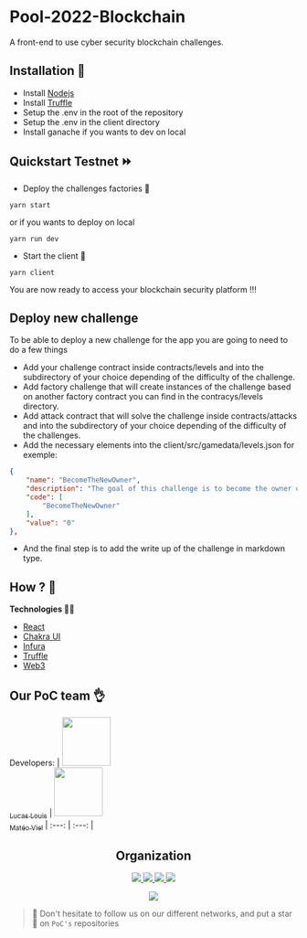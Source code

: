 # Pool-2022-Blockchain

A front-end to use cyber security blockchain challenges.

## Installation :wrench:

- Install [Nodejs](https://nodejs.org/en/download/)
- Install [Truffle](https://trufflesuite.com/docs/truffle/getting-started/installation)
- Setup the .env in the root of the repository
- Setup the .env in the client directory
- Install ganache if you wants to dev on local

## Quickstart Testnet ⏩

- Deploy the challenges factories :rocket:
```
yarn start
```

or if you wants to deploy on local

```
yarn run dev
```

- Start the client :rocket:
```
yarn client
```

You are now ready to access your blockchain security platform !!!

## Deploy new challenge

To be able to deploy a new challenge for the app you are going to need to do a few things

- Add your challenge contract inside contracts/levels and into the subdirectory of your choice depending of the difficulty of the challenge.
- Add factory challenge that will create instances of the challenge based on another factory contract you can find in the contracys/levels directory.
- Add attack contract that will solve the challenge inside contracts/attacks and into the subdirectory of your choice depending of the difficulty of the challenges.
- Add the necessary elements into the client/src/gamedata/levels.json for exemple:
``` json
{
    "name": "BecomeTheNewOwner",
    "description": "The goal of this challenge is to become the owner of the contract.",
    "code": [
        "BecomeTheNewOwner"
    ],
    "value": "0"
},
```
- And the final step is to add the write up of the challenge in markdown type.

## How ? :thinking:

**Technologies 🧑‍💻**
+ [React](https://reactjs.org/docs/getting-started.html)
+ [Chakra UI](https://chakra-ui.com)
+ [Infura](https://infura.io/)
+ [Truffle](https://trufflesuite.com/)
+ [Web3](https://web3js.readthedocs.io)

## Our PoC team :ok_hand:

Developers:
| [<img src="https://github.com/lucas-louis.png?size=85" width=85><br><sub>Lucas Louis</sub>](https://github.com/lucas-louis) | [<img src="https://github.com/lolboysg.png?size=85" width=85><br><sub>Matéo Viel</sub>](https://github.com/lolboysg)
| :---: | :---: |

<h2 align=center>
Organization
</h2>

<p align='center'>
    <a href="https://www.linkedin.com/company/pocinnovation/mycompany/">
        <img src="https://img.shields.io/badge/LinkedIn-0077B5?style=for-the-badge&logo=linkedin&logoColor=white">
    </a>
    <a href="https://www.instagram.com/pocinnovation/">
        <img src="https://img.shields.io/badge/Instagram-E4405F?style=for-the-badge&logo=instagram&logoColor=white">
    </a>
    <a href="https://twitter.com/PoCInnovation">
        <img src="https://img.shields.io/badge/Twitter-1DA1F2?style=for-the-badge&logo=twitter&logoColor=white">
    </a>
    <a href="https://discord.com/invite/Yqq2ADGDS7">
        <img src="https://img.shields.io/badge/Discord-7289DA?style=for-the-badge&logo=discord&logoColor=white">
    </a>
</p>
<p align=center>
    <a href="https://www.poc-innovation.fr/">
        <img src="https://img.shields.io/badge/WebSite-1a2b6d?style=for-the-badge&logo=GitHub Sponsors&logoColor=white">
    </a>
</p>

> :rocket: Don't hesitate to follow us on our different networks, and put a star 🌟 on `PoC's` repositories
